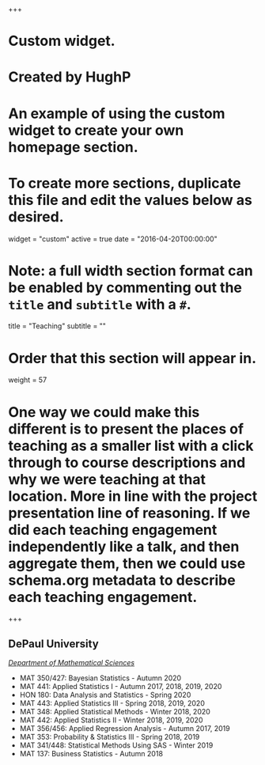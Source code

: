 +++
# Custom widget.
# Created by HughP
# An example of using the custom widget to create your own homepage section.
# To create more sections, duplicate this file and edit the values below as desired.
widget = "custom"
active = true
date = "2016-04-20T00:00:00"

# Note: a full width section format can be enabled by commenting out the `title` and `subtitle` with a `#`.
title = "Teaching"
subtitle = ""


# Order that this section will appear in.
weight = 57

# One way we could make this different is to present the places of teaching as a smaller list with a click through to course descriptions and why we were teaching at that location. More in line with the project presentation line of reasoning. If we did each teaching engagement independently like a talk, and then aggregate them, then we could use schema.org metadata to describe each teaching engagement.

+++
<h2>DePaul University</h2>

_[Department of Mathematical Sciences](https://csh.depaul.edu/academics/mathematical-sciences/Pages/default.aspx)_

+ MAT 350/427: Bayesian Statistics - Autumn 2020
+ MAT 441: Applied Statistics I - Autumn 2017, 2018, 2019, 2020
+ HON 180: Data Analysis and Statistics - Spring 2020
+ MAT 443: Applied Statistics III - Spring 2018, 2019, 2020
+ MAT 348: Applied Statistical Methods - Winter 2018, 2020
+ MAT 442: Applied Statistics II - Winter 2018, 2019, 2020
+ MAT 356/456: Applied Regression Analysis - Autumn 2017, 2019
+ MAT 353: Probability & Statistics III - Spring 2018, 2019
+ MAT 341/448: Statistical Methods Using SAS - Winter 2019
+ MAT 137: Business Statistics - Autumn 2018

